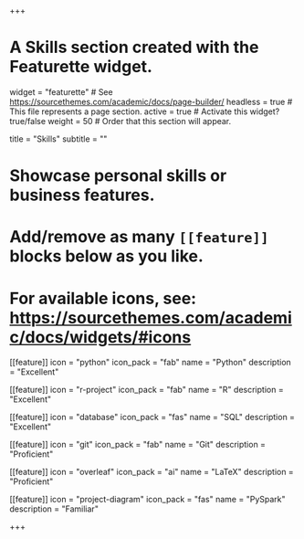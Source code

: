+++
# A Skills section created with the Featurette widget.
widget = "featurette"  # See https://sourcethemes.com/academic/docs/page-builder/
headless = true  # This file represents a page section.
active = true  # Activate this widget? true/false
weight = 50  # Order that this section will appear.

title = "Skills"
subtitle = ""

# Showcase personal skills or business features.
# 
# Add/remove as many `[[feature]]` blocks below as you like.
# 
# For available icons, see: https://sourcethemes.com/academic/docs/widgets/#icons

[[feature]]
  icon = "python"
  icon_pack = "fab"
  name = "Python"
  description = "Excellent"  

[[feature]]
  icon = "r-project"
  icon_pack = "fab"
  name = "R"
  description = "Excellent"
  
[[feature]]
  icon = "database"
  icon_pack = "fas"
  name = "SQL"
  description = "Excellent"  

[[feature]]
  icon = "git"
  icon_pack = "fab"
  name = "Git"
  description = "Proficient" 

[[feature]]
  icon = "overleaf"
  icon_pack = "ai"
  name = "LaTeX"
  description = "Proficient"  

[[feature]]
  icon = "project-diagram"
  icon_pack = "fas"
  name = "PySpark"
  description = "Familiar"  

+++
